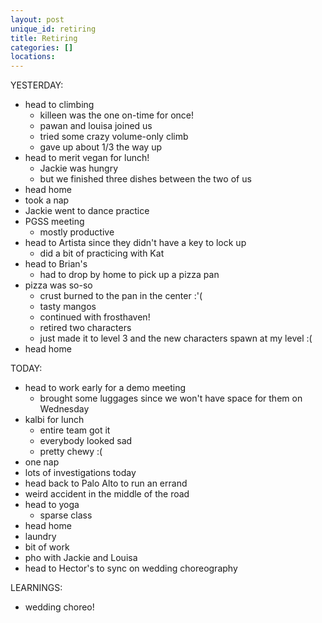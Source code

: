```yaml
---
layout: post
unique_id: retiring
title: Retiring
categories: []
locations: 
---
```


YESTERDAY:
* head to climbing
  * killeen was the one on-time for once!
  * pawan and louisa joined us
  * tried some crazy volume-only climb
  * gave up about 1/3 the way up
* head to merit vegan for lunch!
  * Jackie was hungry
  * but we finished three dishes between the two of us
* head home
* took a nap
* Jackie went to dance practice
* PGSS meeting
  * mostly productive
* head to Artista since they didn't have a key to lock up
  * did a bit of practicing with Kat
* head to Brian's
  * had to drop by home to pick up a pizza pan
* pizza was so-so
  * crust burned to the pan in the center :'(
  * tasty mangos
  * continued with frosthaven!
  * retired two characters
  * just made it to level 3 and the new characters spawn at my level :(
* head home

TODAY:
* head to work early for a demo meeting
  * brought some luggages since we won't have space for them on Wednesday
* kalbi for lunch
  * entire team got it
  * everybody looked sad
  * pretty chewy :(
* one nap
* lots of investigations today
* head back to Palo Alto to run an errand
* weird accident in the middle of the road
* head to yoga
  * sparse class
* head home
* laundry
* bit of work
* pho with Jackie and Louisa
* head to Hector's to sync on wedding choreography

LEARNINGS:
* wedding choreo!
